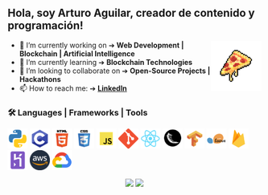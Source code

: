## Hola, soy Arturo Aguilar,  creador de contenido y programación!

<img align="right" src="https://github.com/AkhileshThite/Portfolio/blob/main/Logos/pizza.gif" width="100"></img>

- 🔭 I’m currently working on ➔ **Web Development |  Blockchain | Artificial Intelligence**
- 🌱 I’m currently learning ➔ **Blockchain Technologies**
- 🔗 I’m looking to collaborate on ➔ **Open-Source Projects | Hackathons**
- 📫 How to reach me: ➔ **[LinkedIn](https://www.linkedin.com/in/akhileshthite/)**


### 🛠️ Languages | Frameworks | Tools
<img src="https://github.com/AkhileshThite/Portfolio/blob/main/Logos/python.png" width="40" height="40"></img>
<img src="https://github.com/AkhileshThite/Portfolio/blob/main/Logos/c.png" width="40" height="40"></img>
<img src="https://github.com/AkhileshThite/Portfolio/blob/main/Logos/html.png" width="40" height="40"></img>
<img src="https://github.com/AkhileshThite/Portfolio/blob/main/Logos/css.png" width="40" height="40"></img>
<img src="https://github.com/AkhileshThite/Portfolio/blob/main/Logos/js.png" width="40" height="40"></img>
<img src="https://github.com/AkhileshThite/Portfolio/blob/main/Logos/git.png" width="40" height="40"></img>
<img src="https://github.com/AkhileshThite/Portfolio/blob/main/Logos/react.png" width="40" height="40"></img>
<img src="https://github.com/AkhileshThite/Portfolio/blob/main/Logos/flask.png" width="40" height="40"></img>
<img src="https://github.com/AkhileshThite/Portfolio/blob/main/Logos/tf.png" width="40" height="40"></img>
<img src="https://github.com/AkhileshThite/Portfolio/blob/main/Logos/scikit.png" width="40" height="40"></img>
<img src="https://github.com/AkhileshThite/Portfolio/blob/main/Logos/firebase.png" width="40" height="40"></img>
<img src="https://github.com/AkhileshThite/Portfolio/blob/main/Logos/heroku.png" width="40" height="40"></img>
<img src="https://github.com/AkhileshThite/Portfolio/blob/main/Logos/aws.png" width="40" height="40"></img>
<img src="https://github.com/AkhileshThite/Portfolio/blob/main/Logos/gcp.png" width="40" height="40"></img>


<p align= "center">
<img width="48%" src= "https://github-readme-stats.vercel.app/api?username=ArturoAguilarAlvarez0&theme=radical" />
<img width="48%" src="https://github-readme-streak-stats.herokuapp.com/?user=ArturoAguilarAlvarez0&theme=radical" />
<p/>


